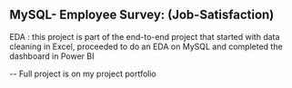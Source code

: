 ## MySQL- Employee Survey: (Job-Satisfaction)

EDA : this project is part of the end-to-end project that started with data cleaning in Excel, proceeded to do an EDA on MySQL and completed the dashboard in Power BI 

-- Full project is on my project portfolio 
